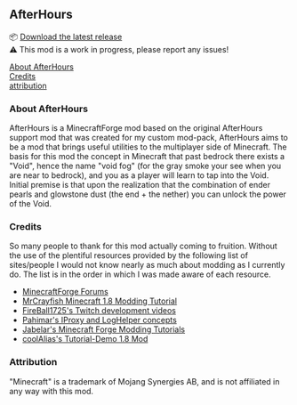 ## AfterHours

:package: [Download the latest release](https://github.com/kyau/afterhours-1.8.9/releases)  
:warning: This mod is a work in progress, please report any issues!

[About AfterHours](#about-afterhours)  
[Credits](#credits)  
[attribution](#attribution)  


### About AfterHours

AfterHours is a MinecraftForge mod based on the original AfterHours support mod that was created for my custom mod-pack, AfterHours aims to be a mod that brings useful utilities to the multiplayer side of Minecraft. The basis for this mod the concept in Minecraft that past bedrock there exists a "Void", hence the name "void fog" (for the gray smoke your see when you are near to bedrock), and you as a player will learn to tap into the Void. Initial premise is that upon the realization that the combination of ender pearls and glowstone dust (the end + the nether) you can unlock the power of the Void. 

### Credits

So many people to thank for this mod actually coming to fruition. Without the use of the plentiful resources provided by the following list of sites/people I would not know nearly as much about modding as I currently do. The list is in the order in which I was made aware of each resource.

* [MinecraftForge Forums](http://www.minecraftforge.net/forum/)
* [MrCrayfish Minecraft 1.8 Modding Tutorial](https://www.youtube.com/watch?v=VhOSL7rGb10&list=PLy11IosblXIFDFAT3wz_5Nve05wIVKFSJ)
* [FireBall1725's Twitch development videos](http://www.twitch.tv/fireball1725dev)
* [Pahimar's IProxy and LogHelper concepts](https://github.com/pahimar/Equivalent-Exchange-3)
* [Jabelar's Minecraft Forge Modding Tutorials](http://jabelarminecraft.blogspot.com/)
* [coolAlias's Tutorial-Demo 1.8 Mod](https://github.com/coolAlias/Tutorial-Demo)

### Attribution

"Minecraft" is a trademark of Mojang Synergies AB, and is not affiliated in any way with this mod.